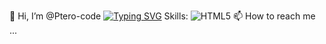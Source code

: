 👋 Hi, I’m @Ptero-code
[![Typing SVG](https://readme-typing-svg.herokuapp.com?color=%2336BCF7&lines=Junior+frontend+developer)](https://git.io/typing-svg)
Skills:
![HTML5](https://img.shields.io/badge/html5-%23E34F26.svg?style=for-the-badge&logo=html5&logoColor=white)
📫 How to reach me ...

<!---
Ptero-code/Ptero-code is a ✨ special ✨ repository because its `README.md` (this file) appears on your GitHub profile.
You can click the Preview link to take a look at your changes.
--->
